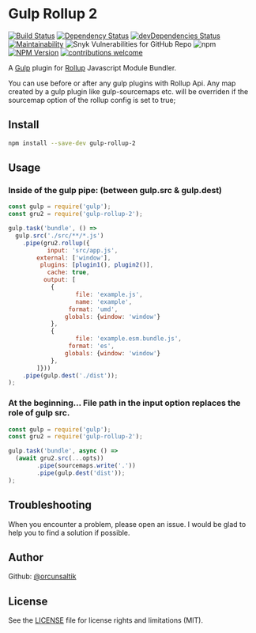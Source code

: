 # Gulp Rollup 2

[![Build Status](https://travis-ci.com/orcunsaltik/njfs.svg?branch=master)](https://travis-ci.com/orcunsaltik/njfs)
[![Dependency Status](https://david-dm.org/orcunsaltik/njfs.svg)](https://david-dm.org/orcunsaltik/njfs)
[![devDependencies Status](https://david-dm.org/orcunsaltik/njfs/dev-status.svg)](https://david-dm.org/orcunsaltik/njfs?type=dev)
[![Maintainability](https://api.codeclimate.com/v1/badges/035ff3499e767eb6b552/maintainability)](https://codeclimate.com/github/orcunsaltik/njfs/maintainability)
![Snyk Vulnerabilities for GitHub Repo](https://img.shields.io/snyk/vulnerabilities/github/orcunsaltik/njfs)
![npm](https://img.shields.io/npm/dt/njfs)
[![NPM Version](https://badge.fury.io/js/njfs.svg?style=flat)](https://npmjs.org/package/njfs)
[![contributions welcome](https://img.shields.io/badge/contributions-welcome-brightgreen.svg?style=flat)](https://github.com/orcunsaltik/njfs/issues)

A [Gulp](https://www.npmjs.com/package/gulp) plugin for [Rollup](https://www.npmjs.com/package/rollup) Javascript Module Bundler.

You can use before or after any gulp plugins with Rollup Api.
Any map created by a gulp plugin like gulp-sourcemaps etc.
will be overriden if the sourcemap option of the rollup config is set to true; 

## Install

``` bash
npm install --save-dev gulp-rollup-2
```

## Usage
### Inside of the gulp pipe: (between gulp.src & gulp.dest)

``` js
const gulp = require('gulp');
const gru2 = require('gulp-rollup-2');

gulp.task('bundle', () => 
  gulp.src('./src/**/*.js')
    .pipe(gru2.rollup({
           input: 'src/app.js',
        external: ['window'],
         plugins: [plugin1(), plugin2()],
           cache: true,
          output: [
            {
                   file: 'example.js',
                   name: 'example', 
                 format: 'umd',
                globals: {window: 'window'}
            },
            {
                   file: 'example.esm.bundle.js',
                 format: 'es',
                globals: {window: 'window'}
            },
        ]}))
    .pipe(gulp.dest('./dist'));
);
```
### At the beginning... File path in the input option replaces the role of gulp src.

``` js
const gulp = require('gulp');
const gru2 = require('gulp-rollup-2');

gulp.task('bundle', async () =>
  (await gru2.src(...opts))
        .pipe(sourcemaps.write('.'))
        .pipe(gulp.dest('dist'));
);
```

## Troubleshooting

When you encounter a problem, please open an issue. I would be glad to help you to find a solution if possible.

## Author

Github: [@orcunsaltik](https://github.com/orcunsaltik)


## License

See the [LICENSE](LICENSE) file for license rights and limitations (MIT).